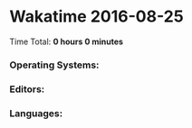 # Wakatime 2016-08-25

Time Total: **0 hours 0 minutes**

### Operating Systems:

### Editors:

### Languages:

